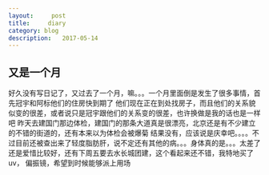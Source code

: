 ```yaml
---
layout:     post
title:     diary
category: blog
description:   2017-05-14
---
```



##  又是一个月

好久没有写日记了，又过去了一个月，嘛。。。一个月里面倒是发生了很多事情，首先冠宇和阿标他们的住房快到期了
他们现在正在到处找房子，而且他们的关系貌似变的很差，或者说只是冠宇跟他们的关系变的很差，也许换做是我的话也是一样吧
昨天去建国门那边体检，建国门的那条大道真是很漂亮，北京还是有不少建立的不错的街道的，还有本来以为体检会被爆菊
结果没有，应该说是庆幸吧。。。。不过目前还被查出来了轻度脂肪肝，说不定还有其他的病。。。身体真的是。。。太差了
还是爱惜比较好，还有下周五要去水长城团建，这个看起来还不错，我特地买了uv， 偏振镜，希望到时候能够派上用场


